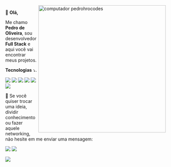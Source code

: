 <img src="https://raw.githubusercontent.com/MicaelliMedeiros/micaellimedeiros/master/image/computer-illustration.png" min-width="400px" max-width="400px" width="400px" align="right" alt="computador pedrohrocodes">

<p align="left"> 
  🎈 <strong>Olá,</strong>
</p>
<p align="left">   
      Me chamo <strong>Pedro de Oliveira</strong>, sou desenvolvedor <strong>Full Stack</strong> e aqui você vai encontrar meus projetos.
</p>

<p align="left">
   <strong>Tecnologias</strong> ⤵️.
</p>

![](https://img.shields.io/badge/Code-.NET-informational?style=flat&logo=dotnet&logoColor=white&color=A27ADD)
![](https://img.shields.io/badge/Code-CSharp-informational?style=flat&logo=csharp&logoColor=white&color=A27ADD)
![](https://img.shields.io/badge/Code-React-informational?style=flat&logo=react&logoColor=white&color=61DAFB)
![](https://img.shields.io/badge/Code-Next.JS-informational?style=flat&logo=nextdotjs&logoColor=white&color=000000)
![](https://img.shields.io/badge/Code-Tailwind-informational?style=flat&logo=tailwindcss&logoColor=white&color=06B6D4)
![](https://img.shields.io/badge/Database-SQLServer-informational?style=flat&logo=sql&logoColor=white&color=E15644)

<p align="left">
  💌 Se você quiser trocar uma ideia, dividir conhecimento ou fazer aquele networking, não hesite em me enviar uma mensagem:
</p>

<p align="left">
  <a href="https://www.instagram.com/pedrorochadev/" alt="Instagram">
  <img src="https://img.shields.io/badge/-Instagram-DF0174?style=for-the-badge&logo=instagram&logoColor=white&link=https://www.instagram.com/pedrohrocodes/"/></a>
  
  <a href="https://www.linkedin.com/in/pedrohrocodes/" alt="Linkedin">
  <img src="https://img.shields.io/badge/-Linkedin-0e76a8?style=for-the-badge&logo=Linkedin&logoColor=white&link=https://www.linkedin.com/in/pedrohrocodes/" /></a>
</p>  

![](https://github-readme-streak-stats.herokuapp.com/?user=pedrohrocodes&theme=transparent)
